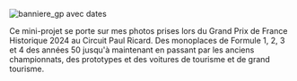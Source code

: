 ![banniere_gp avec dates](https://github.com/user-attachments/assets/c06dee9b-79a7-4a36-a5c9-b60e69a715ba)

Ce mini-projet se porte sur mes photos prises lors du Grand Prix de France Historique 2024 au Circuit Paul Ricard. 
Des monoplaces de Formule 1, 2, 3 et 4 des années 50 jusqu'à maintenant en passant par les anciens championnats, des prototypes et des voitures de tourisme et de grand tourisme.
